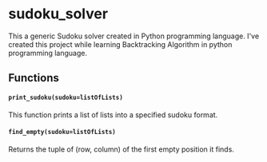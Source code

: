 # sudoku_solver
This a generic Sudoku solver created in Python programming language.
I've created this project while learning Backtracking Algorithm in python programming language.

## Functions
#### `print_sudoku(sudoku=listOfLists) `
This function prints a list of lists into a specified sudoku format.

#### `find_empty(sudoku=listOfLists) `
Returns the tuple of (row, column) of the first empty position it finds.
